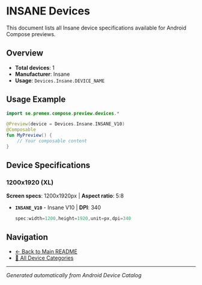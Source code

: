 # INSANE Devices

This document lists all Insane device specifications available for Android Compose previews.

## Overview

- **Total devices**: 1
- **Manufacturer**: Insane
- **Usage**: `Devices.Insane.DEVICE_NAME`

## Usage Example

```kotlin
import se.premex.compose.preview.devices.*

@Preview(device = Devices.Insane.INSANE_V10)
@Composable
fun MyPreview() {
    // Your composable content
}
```

## Device Specifications

### 1200x1920 (XL)

**Screen specs**: 1200x1920px | **Aspect ratio**: 5:8

- **`INSANE_V10`** - Insane V10 | **DPI**: 340
  ```kotlin
  spec:width=1200,height=1920,unit=px,dpi=340
  ```

## Navigation

- [← Back to Main README](../../README.md)
- [📱 All Device Categories](../README.md)

---
*Generated automatically from Android Device Catalog*
